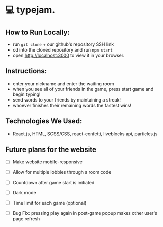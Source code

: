 # 💻 typejam.

## How to Run Locally:
- run `git clone` + our github's repository SSH link
- cd into the cloned repository and run `npm start`
- open [http://localhost:3000](http://localhost:3000) to view it in your browser.

## Instructions:
- enter your nickname and enter the waiting room
- when you see all of your friends in the game, press start game and begin typing!
- send words to your friends by maintaining a streak! 
- whoever finishes their remaining words the fastest wins!

## Technologies We Used:
- React.js, HTML, SCSS/CSS, react-confetti, liveblocks api, particles.js

## Future plans for the website
- [ ] Make website mobile-responsive
- [ ] Allow for multiple lobbies through a room code
- [ ] Countdown after game start is initiated
- [ ] Dark mode
- [ ] Time limit for each game (optional)
- [ ] Bug Fix: pressing play again in post-game popup makes other user's page refresh

